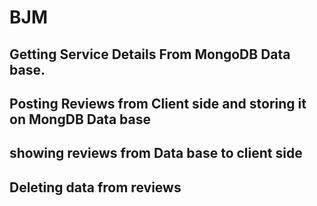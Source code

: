 # BJM

## Getting  Service Details From MongoDB Data base.
## Posting Reviews from Client side and storing it on MongDB Data base
## showing reviews from Data base to client side

## Deleting data from reviews 

 


